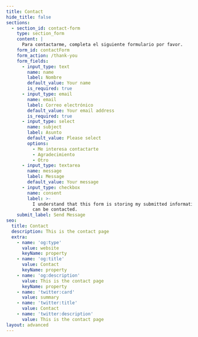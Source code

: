 ```yaml
---
title: Contact
hide_title: false
sections:
  - section_id: contact-form
    type: section_form
    content: |
      Para contactarme, completa el siguiente formulario por favor. 
    form_id: contactForm
    form_action: /thank-you
    form_fields:
      - input_type: text
        name: name
        label: Nombre
        default_value: Your name
        is_required: true
      - input_type: email
        name: email
        label: Correo electrónico
        default_value: Your email address
        is_required: true
      - input_type: select
        name: subject
        label: Asunto
        default_value: Please select
        options:
          - Me interesa contactarte
          - Agradecimiento
          - Otro
      - input_type: textarea
        name: message
        label: Message
        default_value: Your message
      - input_type: checkbox
        name: consent
        label: >-
          I understand that this form is storing my submitted information so I
          can be contacted.
    submit_label: Send Message
seo:
  title: Contact
  description: This is the contact page
  extra:
    - name: 'og:type'
      value: website
      keyName: property
    - name: 'og:title'
      value: Contact
      keyName: property
    - name: 'og:description'
      value: This is the contact page
      keyName: property
    - name: 'twitter:card'
      value: summary
    - name: 'twitter:title'
      value: Contact
    - name: 'twitter:description'
      value: This is the contact page
layout: advanced
---
```

